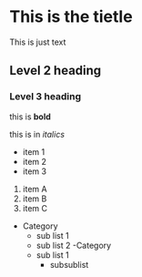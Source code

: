 # This is the tietle

This is just text

## Level 2 heading

### Level 3 heading

this is **bold**

this is in *italics*

- item 1
- item 2
- item 3

1. item A
2. item B
3. item C

- Category
  - sub list 1
  - sub list 2
-Category
  - sub list 1
    - subsublist
